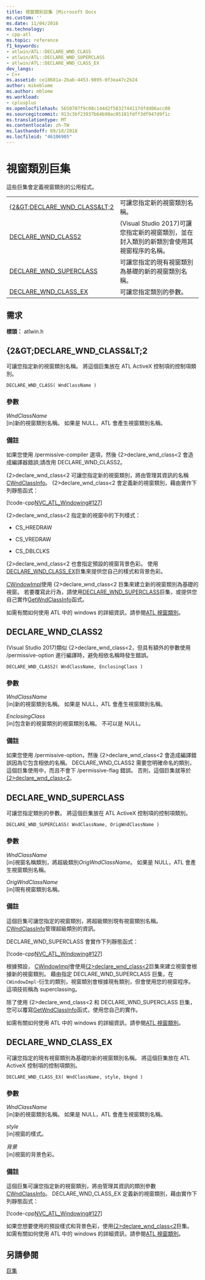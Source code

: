 ```yaml
---
title: 視窗類別巨集 |Microsoft Docs
ms.custom: ''
ms.date: 11/04/2016
ms.technology:
- cpp-atl
ms.topic: reference
f1_keywords:
- atlwin/ATL::DECLARE_WND_CLASS
- atlwin/ATL::DECLARE_WND_SUPERCLASS
- atlwin/ATL::DECLARE_WND_CLASS_EX
dev_langs:
- C++
ms.assetid: ce18681a-2bab-4453-9895-0f3ea47c2b24
author: mikeblome
ms.author: mblome
ms.workload:
- cplusplus
ms.openlocfilehash: 5650707f9c08c144d2f5832744117dfdd06acc08
ms.sourcegitcommit: 913c3bf23937b64b90ac05181fdff3df947d9f1c
ms.translationtype: MT
ms.contentlocale: zh-TW
ms.lasthandoff: 09/18/2018
ms.locfileid: "46106905"
---
```

# <a name="window-class-macros"></a>視窗類別巨集

這些巨集會定義視窗類別的公用程式。

|||
|-|-|
|[{2&AMP;GT;DECLARE_WND_CLASS&AMP;LT;2](#declare_wnd_class)|可讓您指定新的視窗類別名稱。|
|[DECLARE_WND_CLASS2](#declare_wnd_class2)|(Visual Studio 2017)可讓您指定新的視窗類別，並在封入類別的新類別會使用其視窗程序的名稱。|
|[DECLARE_WND_SUPERCLASS](#declare_wnd_superclass)|可讓您指定的現有視窗類別為基礎的新的視窗類別名稱。|
|[DECLARE_WND_CLASS_EX](#declare_wnd_class_ex)|可讓您指定類別的參數。|  

## <a name="requirements"></a>需求

**標頭：** atlwin.h

##  <a name="declare_wnd_class"></a>  {2&AMP;GT;DECLARE_WND_CLASS&AMP;LT;2

可讓您指定新的視窗類別名稱。 將這個巨集放在 ATL ActiveX 控制項的控制項類別。

```
DECLARE_WND_CLASS( WndClassName )
```

### <a name="parameters"></a>參數

*WndClassName*<br/>
[in]新的視窗類別名稱。 如果是 NULL，ATL 會產生視窗類別名稱。

### <a name="remarks"></a>備註

如果您使用 /permissive-compiler 選項，然後 {2&gt;declare_wnd_class&lt;2 會造成編譯器錯誤;請改用 DECLARE_WND_CLASS2。

{2&gt;declare_wnd_class&lt;2 可讓您指定新的視窗類別，將由管理其資訊的名稱[CWndClassInfo](cwndclassinfo-class.md)。 {2&gt;declare_wnd_class&lt;2 會定義新的視窗類別，藉由實作下列靜態函式：

[!code-cpp[NVC_ATL_Windowing#127](../../atl/codesnippet/cpp/window-class-macros_1.cpp)]

{2&gt;declare_wnd_class&lt;2 指定新的視窗中的下列樣式：

- CS_HREDRAW

- CS_VREDRAW

- CS_DBLCLKS

{2&gt;declare_wnd_class&lt;2 也會指定預設的視窗背景色彩。 使用[DECLARE_WND_CLASS_EX](#declare_wnd_class_ex)巨集來提供您自己的樣式和背景色彩。

[CWindowImpl](cwindowimpl-class.md)使用 {2&gt;declare_wnd_class&lt;2 巨集來建立新的視窗類別為基礎的視窗。 若要覆寫此行為，請使用[DECLARE_WND_SUPERCLASS](#declare_wnd_superclass)巨集，或提供您自己實作[GetWndClassInfo](cwindowimpl-class.md#getwndclassinfo)函式。  

如需有關如何使用 ATL 中的 windows 的詳細資訊，請參閱[ATL 視窗類別](../../atl/atl-window-classes.md)。  

##  <a name="declare_wnd_class2"></a>  DECLARE_WND_CLASS2

(Visual Studio 2017)類似 {2&gt;declare_wnd_class&lt;2，但具有額外的參數使用 /permissive-option 進行編譯時，避免相依名稱時發生錯誤。

```
DECLARE_WND_CLASS2( WndClassName, EnclosingClass )
```

### <a name="parameters"></a>參數

*WndClassName*<br/>
[in]新的視窗類別名稱。 如果是 NULL，ATL 會產生視窗類別名稱。 

*EnclosingClass*<br/>
[in]包含新的視窗類別的視窗類別名稱。 不可以是 NULL。

### <a name="remarks"></a>備註

如果您使用 /permissive-option，然後 {2&gt;declare_wnd_class&lt;2 會造成編譯錯誤因為它包含相依的名稱。 DECLARE_WND_CLASS2 需要您明確命名的類別，這個巨集使用中，而且不會下 /permissive-flag 錯誤。
否則，這個巨集就等於[{2&gt;declare_wnd_class&lt;2](#declare_wnd_class)。

##  <a name="declare_wnd_superclass"></a>  DECLARE_WND_SUPERCLASS

可讓您指定類別的參數。 將這個巨集放在 ATL ActiveX 控制項的控制項類別。

```
DECLARE_WND_SUPERCLASS( WndClassName, OrigWndClassName )
```

### <a name="parameters"></a>參數

*WndClassName*<br/>
[in]視窗名稱類別，將超級類別*OrigWndClassName*。 如果是 NULL，ATL 會產生視窗類別名稱。

*OrigWndClassName*<br/>
[in]現有視窗類別名稱。

### <a name="remarks"></a>備註

這個巨集可讓您指定的視窗類別，將超級類別現有視窗類別名稱。 [CWndClassInfo](cwndclassinfo-class.md)管理超級類別的資訊。

DECLARE_WND_SUPERCLASS 會實作下列靜態函式：

[!code-cpp[NVC_ATL_Windowing#127](../../atl/codesnippet/cpp/window-class-macros_1.cpp)]

根據預設， [CWindowImpl](cwindowimpl-class.md)會使用[{2&gt;declare_wnd_class&lt;2](#declare_wnd_class)巨集來建立視窗會根據新的視窗類別。 藉由指定 DECLARE_WND_SUPERCLASS 巨集，在`CWindowImpl`-衍生的類別，視窗類別會根據現有類別，但會使用您的視窗程序。 這項技術稱為 superclassing。

除了使用 {2&gt;declare_wnd_class&lt;2 和 DECLARE_WND_SUPERCLASS 巨集，您可以覆寫[GetWndClassInfo](cwindowimpl-class.md#getwndclassinfo)函式，使用您自己的實作。  

如需有關如何使用 ATL 中的 windows 的詳細資訊，請參閱[ATL 視窗類別](../../atl/atl-window-classes.md)。

##  <a name="declare_wnd_class_ex"></a>  DECLARE_WND_CLASS_EX

可讓您指定的現有視窗類別為基礎的新的視窗類別名稱。 將這個巨集放在 ATL ActiveX 控制項的控制項類別。

```
DECLARE_WND_CLASS_EX( WndClassName, style, bkgnd )
```

### <a name="parameters"></a>參數

*WndClassName*<br/>
[in]新的視窗類別名稱。 如果是 NULL，ATL 會產生視窗類別名稱。

*style*<br/>
[in]視窗的樣式。

*背景*<br/>
[in]視窗的背景色彩。

### <a name="remarks"></a>備註

這個巨集可讓您指定新的視窗類別，將由管理其資訊的類別參數[CWndClassInfo](cwndclassinfo-class.md)。 DECLARE_WND_CLASS_EX 定義新的視窗類別，藉由實作下列靜態函式：

[!code-cpp[NVC_ATL_Windowing#127](../../atl/codesnippet/cpp/window-class-macros_1.cpp)]

如果您想要使用的預設樣式和背景色彩，使用[{2&gt;declare_wnd_class&lt;2](#declare_wnd_class)巨集。 如需有關如何使用 ATL 中的 windows 的詳細資訊，請參閱[ATL 視窗類別](../../atl/atl-window-classes.md)。

## <a name="see-also"></a>另請參閱

[巨集](atl-macros.md)

